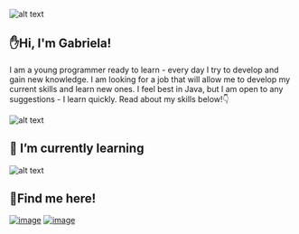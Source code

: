 
![alt text](https://i.ibb.co/w44B7DT/Fraktalia.png)
## ✋Hi, I'm Gabriela! 

I am a young programmer ready to learn - every day I try to develop and gain new knowledge. I am looking for a job that will allow me to develop my current skills and learn new ones. I feel best in Java, but I am open to any suggestions - I learn quickly. Read about my skills below!👇

![alt text](https://i.ibb.co/r2K7dLq/Fraktalia-skills.png)
## **🧐 I’m currently learning**
![alt text](https://i.ibb.co/cQ3qWpL/Fraktalia-Angular.png)
## **🤝Find me here!**

[![image](https://i.ibb.co/tzdJQZf/1.png)](https://www.facebook.com/gabriela.koscielniak/)
[![image](https://i.ibb.co/KW64Mhw/174857.png)](https://www.linkedin.com/in/gabriela-ko%C5%9Bcielniak-b88421179/)


<!--
**Fraktalia/Fraktalia** is a ✨ _special_ ✨ repository because its `README.md` (this file) appears on your GitHub profile.

Here are some ideas to get you started:

- 🔭 I’m currently working on ...
- 🌱 I’m currently learning ...
- 👯 I’m looking to collaborate on ...
- 🤔 I’m looking for help with ...
- 💬 Ask me about ...
- 📫 How to reach me: ...
- 😄 Pronouns: ...
- ⚡ Fun fact: ...
-->
